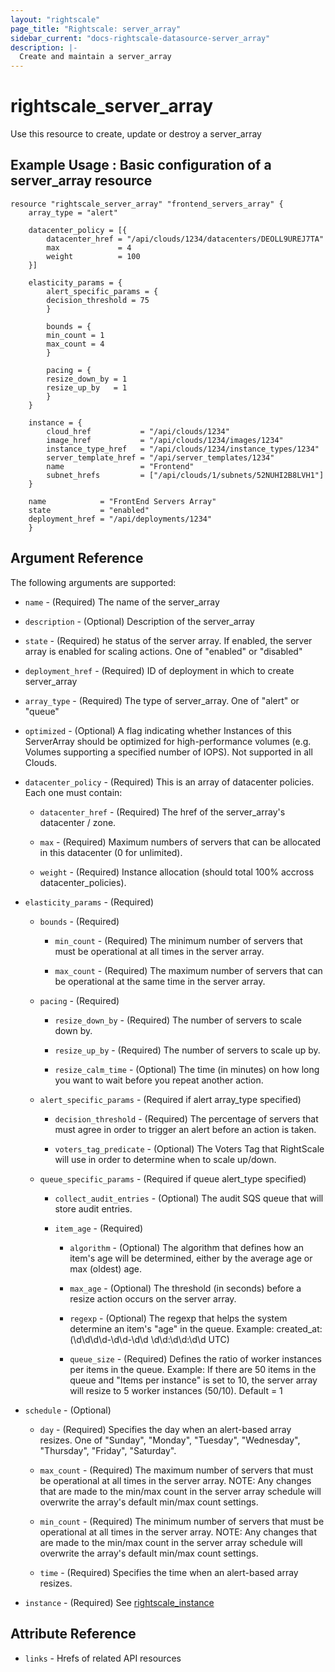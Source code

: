 ```yaml
---
layout: "rightscale"
page_title: "Rightscale: server_array"
sidebar_current: "docs-rightscale-datasource-server_array"
description: |-
  Create and maintain a server_array
---
```


# rightscale_server_array

Use this resource to create, update or destroy a server_array

## Example Usage : Basic configuration of a server_array resource

```hcl
resource "rightscale_server_array" "frontend_servers_array" {
	array_type = "alert"

	datacenter_policy = [{
		datacenter_href = "/api/clouds/1234/datacenters/DEOLL9UREJ7TA"
		max             = 4
		weight          = 100
	}]

	elasticity_params = {
		alert_specific_params = {
		decision_threshold = 75
		}

		bounds = {
		min_count = 1
		max_count = 4
		}

		pacing = {
		resize_down_by = 1
		resize_up_by   = 1
		}
	}

	instance = {
		cloud_href           = "/api/clouds/1234"
		image_href           = "/api/clouds/1234/images/1234"
		instance_type_href   = "/api/clouds/1234/instance_types/1234"
		server_template_href = "/api/server_templates/1234"
		name                 = "Frontend"
		subnet_hrefs         = ["/api/clouds/1/subnets/52NUHI2B8LVH1"]
	}

	name            = "FrontEnd Servers Array"
	state           = "enabled"
	deployment_href = "/api/deployments/1234"
	}
```

## Argument Reference

The following arguments are supported:

* `name` - (Required) The name of the server_array

* `description` - (Optional) Description of the server_array

* `state` - (Required) he status of the server array. If enabled, the server array is enabled for scaling actions. One of "enabled" or "disabled"

* `deployment_href` - (Required) ID of deployment in which to create server_array

* `array_type` - (Required) The type of server_array. One of "alert" or "queue"

* `optimized` - (Optional) A flag indicating whether Instances of this ServerArray should be optimized for high-performance volumes (e.g. Volumes supporting a specified number of IOPS). Not supported in all Clouds.

* `datacenter_policy` - (Required) This is an array of datacenter policies. Each one must contain:

  * `datacenter_href` - (Required) The href of the server_array's datacenter / zone.

  * `max` - (Required) Maximum numbers of servers that can be allocated in this datacenter (0 for unlimited).

  * `weight` - (Required) Instance allocation (should total 100% accross datacenter_policies).

* `elasticity_params` - (Required) 

  * `bounds` - (Required)

    * `min_count` - (Required) The minimum number of servers that must be operational at all times in the server array.

    * `max_count` - (Required) The maximum number of servers that can be operational at the same time in the server array.

  * `pacing` - (Required)

      * `resize_down_by` - (Required) The number of servers to scale down by.

      * `resize_up_by` - (Required) The number of servers to scale up by.

      * `resize_calm_time` - (Optional) The time (in minutes) on how long you want to wait before you repeat another action.

  * `alert_specific_params` - (Required if alert array_type specified)

    * `decision_threshold` - (Required) The percentage of servers that must agree in order to trigger an alert before an action is taken.

    * `voters_tag_predicate` - (Optional) The Voters Tag that RightScale will use in order to determine when to scale up/down.

  * `queue_specific_params` - (Required if queue alert_type specified)

    * `collect_audit_entries` - (Optional) The audit SQS queue that will store audit entries.

    * `item_age` - (Required)

      * `algorithm` - (Optional) The algorithm that defines how an item's age will be determined, either by the average age or max (oldest) age.

      * `max_age` - (Optional) The threshold (in seconds) before a resize action occurs on the server array.

      * `regexp` - (Optional) The regexp that helps the system determine an item's \"age\" in the queue. Example: created_at: (\\d\\d\\d\\d-\\d\\d-\\d\\d \\d\\d:\\d\\d:\\d\\d UTC)

      * `queue_size` - (Required) Defines the ratio of worker instances per items in the queue. Example: If there are 50 items in the queue and \"Items per instance\" is set to 10, the server array will resize to 5 worker instances (50/10). Default = 1

* `schedule` - (Optional)

  * `day` - (Required) Specifies the day when an alert-based array resizes. One of "Sunday", "Monday", "Tuesday", "Wednesday", "Thursday", "Friday", "Saturday".

  * `max_count` - (Required) The maximum number of servers that must be operational at all times in the server array. NOTE: Any changes that are made to the min/max count in the server array schedule will overwrite the array's default min/max count settings.

  * `min_count` - (Required) The minimum number of servers that must be operational at all times in the server array. NOTE: Any changes that are made to the min/max count in the server array schedule will overwrite the array's default min/max count settings.

  * `time` - (Required) Specifies the time when an alert-based array resizes.

* `instance` - (Required) See [rightscale_instance](https://github.com/rightscale/terraform-provider-rightscale/blob/master/rightscale/website/docs/r/cm_instance.markdown)


## Attribute Reference

* `links` - Hrefs of related API resources